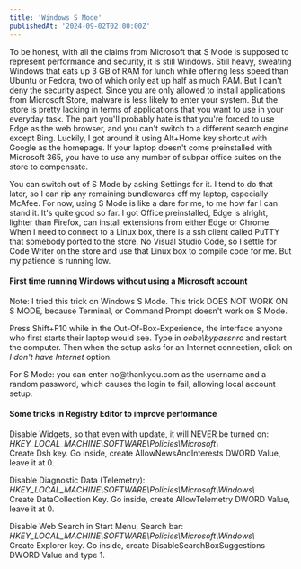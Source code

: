 ```yaml
---
title: 'Windows S Mode'
publishedAt: '2024-09-02T02:00:00Z'
---
```

To be honest, with all the claims from Microsoft that S Mode is supposed
to represent performance and security, it is still Windows. Still heavy,
sweating Windows that eats up 3 GB of RAM for lunch while offering less
speed than Ubuntu or Fedora, two of which only eat up half as much RAM.
But I can't deny the security aspect. Since you are only allowed to
install applications from Microsoft Store, malware is less likely to
enter your system. But the store is pretty lacking in terms of
applications that you want to use in your everyday task. The part you'll
probably hate is that you're forced to use Edge as the web browser, and
you can't switch to a different search engine except Bing. Luckily, I
got around it using Alt+Home key shortcut with Google as the homepage.
If your laptop doesn't come preinstalled with Microsoft 365, you have to
use any number of subpar office suites on the store to compensate.

You can switch out of S Mode by asking Settings for it. I tend to do
that later, so I can rip any remaining bundlewares off my laptop,
especially McAfee. For now, using S Mode is like a dare for me, to me
how far I can stand it. It's quite good so far. I got Office
preinstalled, Edge is alright, lighter than Firefox, can install
extensions from either Edge or Chrome. When I need to connect to a Linux
box, there is a ssh client called PuTTY that somebody ported to the
store. No Visual Studio Code, so I settle for Code Writer on the store
and use that Linux box to compile code for me. But my patience is
running low.

#### First time running Windows without using a Microsoft account

Note: I tried this trick on Windows S Mode. This trick DOES NOT WORK ON
S MODE, because Terminal, or Command Prompt doesn't work on S Mode.

Press Shift+F10 while in the Out-Of-Box-Experience, the interface anyone
who first starts their laptop would see. Type in *oobe\\bypassnro* and
restart the computer. Then when the setup asks for an Internet
connection, click on *I don't have Internet* option.

For S Mode: you can enter no\@thankyou.com as the username and a random
password, which causes the login to fail, allowing local account setup.

#### Some tricks in Registry Editor to improve performance

Disable Widgets, so that even with update, it will NEVER be turned on:  
*HKEY\_LOCAL\_MACHINE\\SOFTWARE\\Policies\\Microsoft\\*  
Create Dsh key. Go inside, create AllowNewsAndInterests DWORD Value,
leave it at 0.

Disable Diagnostic Data (Telemetry):  
*HKEY\_LOCAL\_MACHINE\\SOFTWARE\\Policies\\Microsoft\\Windows\\*  
Create DataCollection Key. Go inside, create AllowTelemetry DWORD Value,
leave it at 0.

Disable Web Search in Start Menu, Search bar:  
*HKEY\_LOCAL\_MACHINE\\SOFTWARE\\Policies\\Microsoft\\Windows\\*  
Create Explorer key. Go inside, create DisableSearchBoxSuggestions DWORD
Value and type 1.
